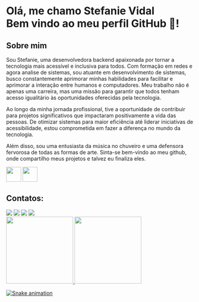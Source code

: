 # Olá, me chamo Stefanie Vidal <br/> Bem vindo ao meu perfil GitHub 👋! 
## Sobre mim
<p>Sou Stefanie, uma desenvolvedora backend apaixonada por tornar a tecnologia mais acessível e inclusiva para todos. Com formação em redes e agora analise de sistemas, sou atuante em desenvolvimento de sistemas, busco constantemente aprimorar minhas habilidades para facilitar e aprimorar a interação entre humanos e computadores. Meu trabalho não é apenas uma carreira, mas uma missão para garantir que todos tenham acesso igualitário às oportunidades oferecidas pela tecnologia.</p>
<p>Ao longo da minha jornada profissional, tive a oportunidade de contribuir para projetos significativos que impactaram positivamente a vida das pessoas. De otimizar sistemas para maior eficiência até liderar iniciativas de acessibilidade, estou comprometida em fazer a diferença no mundo da tecnologia.</p>
<p>Além disso, sou uma entusiasta da música no chuveiro e uma defensora fervorosa de todas as formas de arte. Sinta-se bem-vindo ao meu github, onde compartilho meus projetos e talvez eu finaliza eles.</p>

<img loading="lazy" src="https://cdn.jsdelivr.net/gh/devicons/devicon/icons/java/java-original.svg" width="40" height="40"/> <img loading="lazy" src="https://cdn.jsdelivr.net/gh/devicons/devicon/icons/spring/spring-original.svg" width="40" height="40"/>


## Contatos:
<div>
<a href="https://www.youtube.com/@cristalacademy5790" target="_blank"><img loading="lazy" src="https://img.shields.io/badge/YouTube-FF0000?style=for-the-badge&logo=youtube&logoColor=white" target="_blank"></a>
<a href="https://instagram.com/seu-usuário-instagram-aqui" target="_blank"><img loading="lazy" src="https://img.shields.io/badge/-Instagram-%23E4405F?style=for-the-badge&logo=instagram&logoColor=white" target="_blank"></a>
<a href = "mailto:stefaniesouzavidal@gmail.com"><img loading="lazy" src="https://img.shields.io/badge/Gmail-D14836?style=for-the-badge&logo=gmail&logoColor=white" target="_blank"></a>
<a href="https://www.linkedin.com/in/stefaniedasilvasouzamatsu/" target="_blank"><img loading="lazy" src="https://img.shields.io/badge/-LinkedIn-%230077B5?style=for-the-badge&logo=linkedin&logoColor=white" target="_blank"></a>   
</div>

<div>
<a href="[https://github.com/seu-usuário-aqui](https://github.com/MatsuStefanie)">
<img loading="lazy" height="180em" src="https://github-readme-stats.vercel.app/api/top-langs/?username=matsustefanie&layout=compact&langs_count=7&theme=dracula"/>
<img loading="lazy" height="180em" src="https://github-readme-stats.vercel.app/api?username=MatsuStefanie&show_icons=true&theme=dracula&include_all_commits=true&count_private=false"/>

</div>

![Snake animation](https://github.com/matsustefanie/matsustefanie/blob/output/github-contribution-grid-snake.svg)
